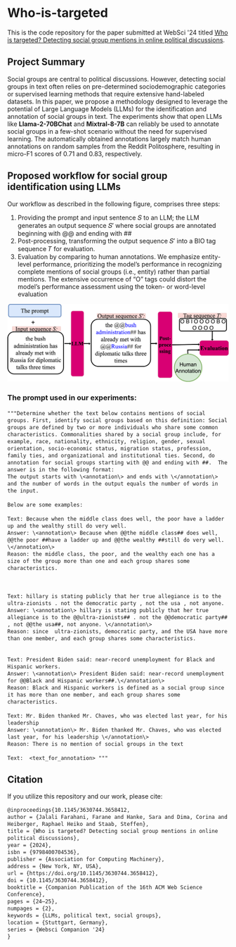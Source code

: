 # Who-is-targeted
This is the code repository for the paper submitted at WebSci '24 titled [Who is targeted? Detecting social group mentions in online political discussions](https://dl.acm.org/doi/10.1145/3630744.3658412).


## Project Summary

Social groups are central to political discussions. However, detecting social groups in text often relies on pre-determined sociodemographic categories or supervised learning methods that require extensive hand-labeled datasets. In this paper, we propose a methodology designed to leverage the potential of Large Language Models (LLMs) for the identification and annotation of social groups in text. The experiments show that open LLMs like **Llama-2-70BChat** and **Mixtral-8-7B** can reliably be used to annotate social groups in a few-shot scenario without the need for supervised learning. The automatically obtained annotations largely match human annotations on random samples from the Reddit Politosphere, resulting
in micro-F1 scores of 0.71 and 0.83, respectively.

## Proposed workflow for social group identification using LLMs
Our workflow as described in the following figure, comprises three steps:
1. Providing the prompt and input sentence 𝑆 to an LLM; the LLM generates an output sequence 𝑆′ where social groups are annotated beginning with @@ and ending with ##
2. Post-processing, transforming the output sequence 𝑆′ into a BIO tag sequence 𝑇 for evaluation.
3. Evaluation by comparing to human annotations. We emphasize entity-level performance, prioritizing the model’s performance in recognizing complete mentions of social groups
(i.e., entity) rather than partial mentions. The extensive occurrence of “O” tags could distort the model’s performance
assessment using the token- or word-level evaluation

![screen](websci24.drawio.png)



### The prompt used in our experiments:

 ````              
"""Determine whether the text below contains mentions of social groups. First, identify social groups based on this definition: Social groups are defined by two or more individuals who share some common characteristics. Commonalities shared by a social group include, for example, race, nationality, ethnicity, religion, gender, sexual orientation, socio-economic status, migration status, profession, family ties, and organizational and institutional ties. Second, do annotation for social groups starting with @@ and ending with ##.  The answer is in the following format:
The output starts with \<annotation\> and ends with \</annotation\> and the number of words in the output equals the number of words in the input.  

Below are some examples:

Text: Because when the middle class does well, the poor have a ladder up and the wealthy still do very well. 
Answer: \<annotation\> Because when @@the middle class## does well, @@the poor ##have a ladder up and @@the wealthy ##still do very well. \</annotation\>
Reason: the middle class, the poor, and the wealthy each one has a size of the group more than one and each group shares some characteristics.



Text: hillary is stating publicly that her true allegiance is to the ultra-zionists . not the democratic party , not the usa , not anyone. 
Answer: \<annotation\> hillary is stating publicly that her true allegiance is to the @@ultra-zionists## . not the @@democratic party## , not @@the usa##, not anyone. \</annotation\> 
Reason: since  ultra-zionists, democratic party, and the USA have more than one member, and each group shares some characteristics.


Text: President Biden said: near-record unemployment for Black and Hispanic workers. 
Answer: \<annotation\> President Biden said: near-record unemployment for @@Black and Hispanic workers##.\</annotation\>
Reason: Black and Hispanic workers is defined as a social group since it has more than one member, and each group shares some characteristics.

Text: Mr. Biden thanked Mr. Chaves, who was elected last year, for his leadership 
Answer: \<annotation\> Mr. Biden thanked Mr. Chaves, who was elected last year, for his leadership \</annotation\>
Reason: There is no mention of social groups in the text

Text:  <text_for_annotation> """
````
## Citation
If you utilize this repository and our work, please cite:

````
@inproceedings{10.1145/3630744.3658412,
author = {Jalali Farahani, Farane and Hanke, Sara and Dima, Corina and Heiberger, Raphael Heiko and Staab, Steffen},
title = {Who is targeted? Detecting social group mentions in online political discussions},
year = {2024},
isbn = {9798400704536},
publisher = {Association for Computing Machinery},
address = {New York, NY, USA},
url = {https://doi.org/10.1145/3630744.3658412},
doi = {10.1145/3630744.3658412},
booktitle = {Companion Publication of the 16th ACM Web Science Conference},
pages = {24–25},
numpages = {2},
keywords = {LLMs, political text, social groups},
location = {Stuttgart, Germany},
series = {Websci Companion '24}
}
````




